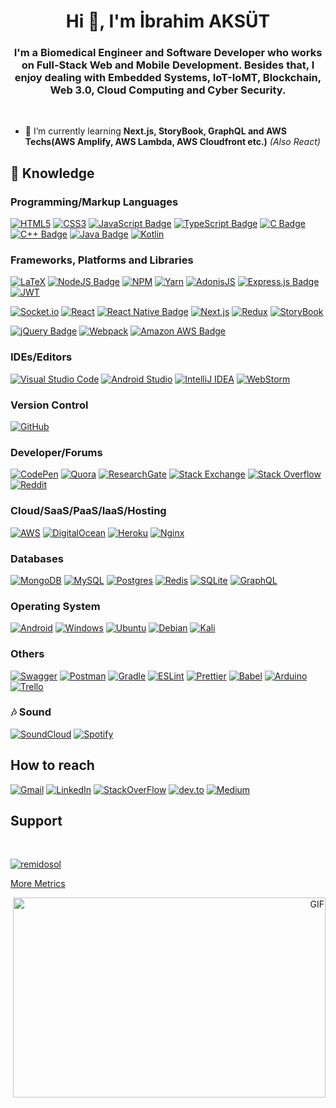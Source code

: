 
<h1 align="center">Hi 👋, I'm İbrahim AKSÜT</h1>

<!-- <img  src="https://komarev.com/ghpvc/?username=remidosol&label=Profile%20views&color=0e75b6&style=for-the-badge"  alt="remidosol" /> -->

<h3 align="center">I'm a Biomedical Engineer and Software Developer who works on Full-Stack Web and Mobile Development. Besides that, I enjoy dealing with Embedded Systems, IoT-IoMT, Blockchain, Web 3.0, Cloud Computing and Cyber Security.
</h3>
<br>


- 🌱 I’m currently learning **Next.js, StoryBook, GraphQL and AWS Techs(AWS Amplify, AWS Lambda, AWS Cloudfront etc.)** *(Also React)*

<!-- 📝 I regularly write articles on [https://remidosol.com](https://remidosol.com) -->

## :musical_keyboard: Knowledge

### Programming/Markup Languages

[![HTML5](https://img.shields.io/badge/html5-%23E34F26.svg?style=for-the-badge&logo=html5&logoColor=white)](#)
[![CSS3](https://img.shields.io/badge/css3-%231572B6.svg?style=for-the-badge&logo=css3&logoColor=white)](#)
[![JavaScript Badge](https://img.shields.io/badge/JavaScript-323330?style=for-the-badge&logo=javascript&logoColor=F7DF1E)](#)
[![TypeScript Badge](https://img.shields.io/badge/TypeScript-007ACC?style=for-the-badge&logo=typescript&logoColor=white)](#)
[![C Badge](https://img.shields.io/badge/C-00599C?style=for-the-badge&logo=c&logoColor=white)](#)
[![C++ Badge](https://img.shields.io/badge/C%2B%2B-00599C?style=for-the-badge&logo=c%2B%2B&logoColor=white)](#)
[![Java Badge](https://img.shields.io/badge/Java-ED8B00?style=for-the-badge&logo=java&logoColor=white)](#)
[![Kotlin](https://img.shields.io/badge/kotlin-%230095D5.svg?style=for-the-badge&logo=kotlin&logoColor=white)](#)

### Frameworks, Platforms and Libraries

[![LaTeX](https://img.shields.io/badge/latex-%23008080.svg?style=for-the-badge&logo=latex&logoColor=white)](#)
[![NodeJS Badge](https://img.shields.io/badge/Node.js-43853D?style=for-the-badge&logo=node.js&logoColor=white)](#)
[![NPM](https://img.shields.io/badge/NPM-%23000000.svg?style=for-the-badge&logo=npm&logoColor=white)](#)
[![Yarn](https://img.shields.io/badge/yarn-%232C8EBB.svg?style=for-the-badge&logo=yarn&logoColor=white)](#)
[![AdonisJS](https://img.shields.io/badge/adonis%20js-220052?style=for-the-badge&logo=adonisjs&logoColor=white)](#)
[![Express.js Badge](https://img.shields.io/badge/Express.js-404D59?style=for-the-badge)](#)
[![JWT](https://img.shields.io/badge/JWT-black?style=for-the-badge&logo=JSON%20web%20tokens)](#)

[![Socket.io](https://img.shields.io/badge/Socket.io-black?style=for-the-badge&logo=socket.io&badgeColor=010101)](#)
[![React](https://img.shields.io/badge/react-%2320232a.svg?style=for-the-badge&logo=react&logoColor=%2361DAFB)](#)
[![React Native Badge](https://img.shields.io/badge/React_Native-20232A?style=for-the-badge&logo=react&logoColor=61DAFB)](#)
[![Next.js](https://img.shields.io/badge/next.js-000000?style=for-the-badge&logo=nextdotjs&logoColor=white)](#)
[![Redux](https://img.shields.io/badge/redux-%23593d88.svg?style=for-the-badge&logo=redux&logoColor=white)](#)
[![StoryBook](https://img.shields.io/badge/storybook-FF4785?style=for-the-badge&logo=storybook&logoColor=white)](#)

[![jQuery Badge](https://img.shields.io/badge/jQuery-0769AD?style=for-the-badge&logo=jquery&logoColor=white)](#)
[![Webpack](https://img.shields.io/badge/webpack-%238DD6F9.svg?style=for-the-badge&logo=webpack&logoColor=black)](#)
[![Amazon AWS Badge](https://img.shields.io/badge/Amazon_AWS-232F3E?style=for-the-badge&logo=amazon-aws&logoColor=white)](#)

### IDEs/Editors

[![Visual Studio Code](https://img.shields.io/badge/Visual%20Studio%20Code-0078d7.svg?style=for-the-badge&logo=visual-studio-code&logoColor=white)](#)
[![Android Studio](https://img.shields.io/badge/Android%20Studio-3DDC84.svg?style=for-the-badge&logo=android-studio&logoColor=white)](#)
[![IntelliJ IDEA](https://img.shields.io/badge/IntelliJIDEA-000000.svg?style=for-the-badge&logo=intellij-idea&logoColor=white)](#)
[![WebStorm](https://img.shields.io/badge/webstorm-143?style=for-the-badge&logo=webstorm&logoColor=white&color=black)](#)

### Version Control

[![GitHub](https://img.shields.io/badge/github-%23121011.svg?style=for-the-badge&logo=github&logoColor=white)](#)

### Developer/Forums

[![CodePen](https://img.shields.io/badge/Codepen-000000?style=for-the-badge&logo=codepen&logoColor=white)](#)
[![Quora](https://img.shields.io/badge/Quora-%23B92B27.svg?style=for-the-badge&logo=Quora&logoColor=white)](#)
[![ResearchGate](https://img.shields.io/badge/ResearchGate-00CCBB?style=for-the-badge&logo=ResearchGate&logoColor=white)](#)
[![Stack Exchange](https://img.shields.io/badge/StackExchange-%23ffffff.svg?style=for-the-badge&logo=StackExchange&logoColor=white)](#)
[![Stack Overflow](https://img.shields.io/badge/-Stackoverflow-FE7A16?style=for-the-badge&logo=stack-overflow&logoColor=white)](#)
[![Reddit](https://img.shields.io/badge/Reddit-FF4500?style=for-the-badge&logo=reddit&logoColor=white)](#)


### Cloud/SaaS/PaaS/IaaS/Hosting

[![AWS](https://img.shields.io/badge/AWS-%23FF9900.svg?style=for-the-badge&logo=amazon-aws&logoColor=white)](#)
[![DigitalOcean](https://img.shields.io/badge/DigitalOcean-%230167ff.svg?style=for-the-badge&logo=digitalOcean&logoColor=white)](#)
[![Heroku](https://img.shields.io/badge/heroku-%23430098.svg?style=for-the-badge&logo=heroku&logoColor=white)](#)
[![Nginx](https://img.shields.io/badge/nginx-%23009639.svg?style=for-the-badge&logo=nginx&logoColor=white)](#)


### Databases

[![MongoDB](https://img.shields.io/badge/MongoDB-%234ea94b.svg?style=for-the-badge&logo=mongodb&logoColor=white)](#)
[![MySQL](https://img.shields.io/badge/mysql-%2300f.svg?style=for-the-badge&logo=mysql&logoColor=white)](#)
[![Postgres](https://img.shields.io/badge/postgres-%23316192.svg?style=for-the-badge&logo=postgresql&logoColor=white)](#)
[![Redis](https://img.shields.io/badge/redis-%23DD0031.svg?style=for-the-badge&logo=redis&logoColor=white)](#)
[![SQLite](https://img.shields.io/badge/sqlite-%2307405e.svg?style=for-the-badge&logo=sqlite&logoColor=white)](#)
[![GraphQL](https://img.shields.io/badge/GraphQl-E10098?style=for-the-badge&logo=graphql&logoColor=white)](#)

### Operating System

[![Android](https://img.shields.io/badge/Android-3DDC84?style=for-the-badge&logo=android&logoColor=white)](#)
[![Windows](https://img.shields.io/badge/Windows-0078D6?style=for-the-badge&logo=windows&logoColor=white)](#)
[![Ubuntu](https://img.shields.io/badge/Ubuntu-E95420?style=for-the-badge&logo=ubuntu&logoColor=white)](#)
[![Debian](https://img.shields.io/badge/Debian-D70A53?style=for-the-badge&logo=debian&logoColor=white)](#)
[![Kali](https://img.shields.io/badge/Kali-268BEE?style=for-the-badge&logo=kalilinux&logoColor=white)](#)


### Others

[![Swagger](https://img.shields.io/badge/-Swagger-%23Clojure?style=for-the-badge&logo=swagger&logoColor=white)](#)
[![Postman](https://img.shields.io/badge/Postman-FF6C37?style=for-the-badge&logo=postman&logoColor=white)](#)
[![Gradle](https://img.shields.io/badge/Gradle-02303A.svg?style=for-the-badge&logo=Gradle&logoColor=white)](#)
[![ESLint](https://img.shields.io/badge/ESLint-4B3263?style=for-the-badge&logo=eslint&logoColor=white)](#)
[![Prettier](https://img.shields.io/badge/prettier-1A2C34?style=for-the-badge&logo=prettier&logoColor=F7BA3E)](#)
[![Babel](https://img.shields.io/badge/Babel-F9DC3e?style=for-the-badge&logo=babel&logoColor=black)](#)
[![Arduino](https://img.shields.io/badge/-Arduino-00979D?style=for-the-badge&logo=Arduino&logoColor=white)](#)
[![Trello](https://img.shields.io/badge/Trello-%23026AA7.svg?style=for-the-badge&logo=Trello&logoColor=white)](#)

### 🎶 Sound
[![SoundCloud](https://img.shields.io/badge/SoundCloud-FF3300?style=for-the-badge&logo=soundcloud&logoColor=white)](https://soundcloud.com/server-i-garam)
[![Spotify](https://img.shields.io/badge/Spotify-1ED760?&style=for-the-badge&logo=spotify&logoColor=white)](https://open.spotify.com/user/11158891894)

## How to reach

[![Gmail](https://img.shields.io/badge/Gmail-D14836?style=for-the-badge&logo=gmail&logoColor=white)](mailto:serverigaram@gmail.com)
[![LinkedIn](https://img.shields.io/badge/LinkedIn-0077B5?style=for-the-badge&logo=linkedin&logoColor=white)](https://www.linkedin.com/in/server-i-garam/)
[![StackOverFlow](https://img.shields.io/badge/Stack_Overflow-FE7A16?style=for-the-badge&logo=stack-overflow&logoColor=white)](https://stackoverflow.com/users/8935402/remidosol)
[![dev.to](https://img.shields.io/badge/dev.to-0A0A0A?style=for-the-badge&logo=devdotto&logoColor=white)](https://dev.to/remidosol)
[![Medium](https://img.shields.io/badge/Medium-12100E?style=for-the-badge&logo=medium&logoColor=white)](https://medium.com/@serverigaram)


<!--

[![Kaggle](https://img.shields.io/badge/Kaggle-20BEFF?style=for-the-badge&logo=Kaggle&logoColor=white)]([#](https://www.kaggle.com/remidosol))

  

[![HashNode](https://img.shields.io/badge/Hashnode-2962FF?style=for-the-badge&logo=hashnode&logoColor=white)]([#](https://hashnode.com/@remidosol))

--->

  

## Support
<br>
<div>
<div align="left">
<p><a  href="https://www.buymeacoffee.com/remidosol">  <img src="https://img.buymeacoffee.com/button-api/?text=Buy%20me%20a%20coffee&emoji=&slug=remidosol&button_colour=FFDD00&font_colour=000000&font_family=Cookie&outline_colour=000000&coffee_colour=ffffff" alt="remidosol"/></a></p>

[More Metrics](https://metrics.lecoq.io/remidosol?template=classic&isocalendar=1&languages=1&introduction=1&lines=1&discussions=1&isocalendar.duration=full-year&languages.limit=8&languages.sections=most-used&languages.colors=github&languages.threshold=0%25&languages.indepth=false&languages.categories=markup%2C%20programming&languages.recent.categories=markup%2C%20programming&languages.recent.load=300&languages.recent.days=14&introduction.title=true&config.timezone=Europe%2FIstanbul)
</div>

<div align="right">
<p align="right"><img alt="GIF"  src="https://s9.gifyu.com/images/code.gif" width="500"  height="320" /></p>
</div>
</div>

